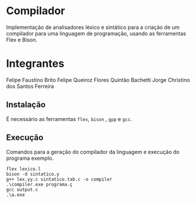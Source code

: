 # Compilador

Implementação de analisadores léxico e sintático para a criação de um compilador para uma linguagem de programação, usando as ferramentas Flex e Bison.

# Integrantes

Felipe Faustino Brito
Felipe Queiroz Flores Quintão Bachetti
Jorge Christino dos Santos Ferreira

## Instalação

É necessário as ferramentas `flex`, `bison` , `gpp` e `gcc`.

## Execução

Comandos para a geração do compilador da linguagem e execução do programa exemplo.

```console
flex lexico.l
bison -d sintatico.y
g++ lex.yy.c sintatico.tab.c -o compiler
.\compiler.exe programa.ç
gcc output.c
.\a.exe
```
